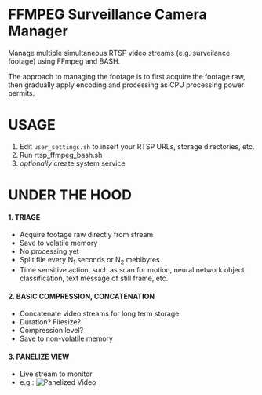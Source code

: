 # FFMPEG Surveillance Camera Manager
Manage multiple simultaneous RTSP video streams (e.g. surveilance footage) using FFmpeg and BASH.

The approach to managing the footage is to first acquire the footage raw, then gradually apply encoding and processing as CPU processing power permits.

# USAGE

1. Edit `user_settings.sh` to insert your RTSP URLs, storage directories, etc.
2. Run rtsp_ffmpeg_bash.sh
3. *optionally* create system service

# UNDER THE HOOD

#### 1. TRIAGE
 - Acquire footage raw directly from stream
 - Save to volatile memory
 - No processing yet
 - Split file every N<sub>1</sub> seconds or N<sub>2</sub> mebibytes
 - Time sensitive action, such as scan for motion, neural network object classification, text message of still frame, etc.
 
#### 2. BASIC COMPRESSION, CONCATENATION
 - Concatenate video streams for long term storage
 - Duration? Filesize?
 - Compression level?
 - Save to non-volatile memory
 
#### 3. PANELIZE VIEW
 - Live stream to monitor
 - e.g.:
![]( https://upload.wikimedia.org/wikipedia/commons/e/e6/Nigloland_-_Manoir_Hant%C3%A9_-_Cam%C3%A9ras.jpg "Panelized Video")
